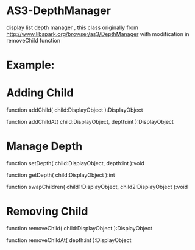 AS3-DepthManager
================

display list depth manager  , this class originally from http://www.libspark.org/browser/as3/DepthManager
with modification in removeChild function 


Example:
========

Adding Child 
================

function addChild( child:DisplayObject ):DisplayObject

function addChildAt( child:DisplayObject, depth:int ):DisplayObject


Manage Depth
=============

function  setDepth( child:DisplayObject, depth:int ):void

function getDepth( child:DisplayObject ):int 

function swapChildren( child1:DisplayObject, child2:DisplayObject ):void


Removing Child
==============

function removeChild( child:DisplayObject ):DisplayObject

function removeChildAt( depth:int ):DisplayObject


